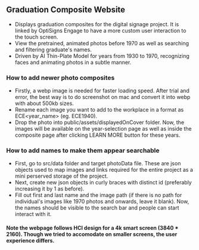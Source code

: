 
## Graduation Composite Website ##

- Displays graduation composites for the digital signage project. It is linked by OptiSigns Engage to have a more custom user interaction to the touch screen. 
- View the pretrained, animated photos before 1970 as well as searching and filtering graduate's names.
- Driven by AI Thin-Plate Model for years from 1930 to 1970, recognizing faces and animating photos in a subtle manner.

### How to add newer photo composites ###
- Firstly, a webp image is needed for faster loading speed. After trial and error, the best way is to do screenshot on mac and convert it into webp with about 500kb sizes.
- Rename each image you want to add to the workplace in a format as ECE<year_name> (eg. ECE1940).
- Drop the photo into public/assets/displayedOnCover folder.
  Now, the images will be available on the year-selection page as well as inside the composite page after clicking LEARN MORE button for these years.

### How to add names to make them appear searchable ###
- First, go to src/data folder and target photoData file. These are json objects used to map images and links required for the entire project as a mini perserved storage of the project.
- Next, create new json objects in curly braces with distinct id (preferably increasing it by 1 as before).
- Fill out first and last name and the image path (if there is no path for individual's images like 1970 photos and onwards, leave it blank).
  Now, the names should be visible to the search bar and people can start interact with it.

#### Note the webpage follows HCI design for a 4k smart screen (3840 * 2160). Though we tried to accomodate on smaller screens, the user experience differs.
